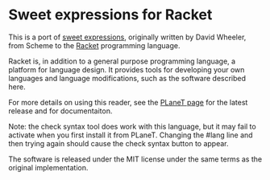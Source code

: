 Sweet expressions for Racket
============================

This is a port of [sweet expressions](http://www.dwheeler.com/readable/),
originally written by David Wheeler, from Scheme to the
[Racket](http://www.racket-lang.org) programming language.

Racket is, in addition to a general purpose programming
language, a platform for language design. It provides
tools for developing your own languages and language
modifications, such as the software described here.

For more details on using this reader, see the [PLaneT
page](http://planet.racket-lang.org/display.ss?package=sweet.plt&owner=asumu)
for the latest release and for documentaiton.

Note: the check syntax tool does work with this language, but
it may fail to activate when you first install it from PLaneT.
Changing the #lang line and then trying again should cause the
check syntax button to appear.

The software is released under the MIT license under the
same terms as the original implementation.
